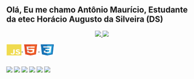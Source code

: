 <h2>Olá, Eu me chamo Antônio Maurício, Estudante da etec Horácio Augusto da Silveira (DS)</h3>
<div align="center">
  <a href="https://github.com/glennancy">
  <img height="170em" src="https://github-readme-stats.vercel.app/api?username=glennancy&show_icons=true&theme=tokyonight&include_all_commits=true&count_private=true"/>
  <img height="170em" src="https://github-readme-stats.vercel.app/api/top-langs/?username=glennancy&layout=compact&langs_count=7&theme=tokyonight"/>
</div>
<div style="display: inline_block"><br>
  <img align="center" alt="Rafa-Js" height="30" width="40" src="https://raw.githubusercontent.com/devicons/devicon/master/icons/javascript/javascript-plain.svg">
  <img align="center" alt="Rafa-HTML" height="30" width="40" src="https://raw.githubusercontent.com/devicons/devicon/master/icons/html5/html5-original.svg">
  <img align="center" alt="Rafa-CSS" height="30" width="40" src="https://raw.githubusercontent.com/devicons/devicon/master/icons/css3/css3-original.svg">

  ##
 
<div align="left">
  <a href=""><img src="https://img.shields.io/badge/YouTube-FF0000?style=for-the-badge&logo=youtube&logoColor=white" target"_blank"></a>
  <a herf=""><img src="https://img.shields.io/badge/Discord-7289DA?style=for-the-badge&logo=discord&logoColor=white" target"_blank"></a>
  <a href="glennancy024@gmail.com"><img src="https://img.shields.io/badge/-Gmail-%23333?style=for-the-badge&logo=gmail&logoColor=white" target="_blank"></a>
  <a href=""><img src="https://img.shields.io/badge/Instagram-E4405F?style=for-the-badge&logo=instagram&logoColor=white" target"_blank"></a>
  <a href="https://codepen.io/GlenNancy"><img src="https://img.shields.io/badge/Codepen-232323?style=for-the-badge&logo=codepen&logoColor=white"></a>
  <a herf=""><img src="https://img.shields.io/badge/LinkedIn-0077B5?style=for-the-badge&logo=linkedin&logoColor=white" target"_blank"></a>
</div>
